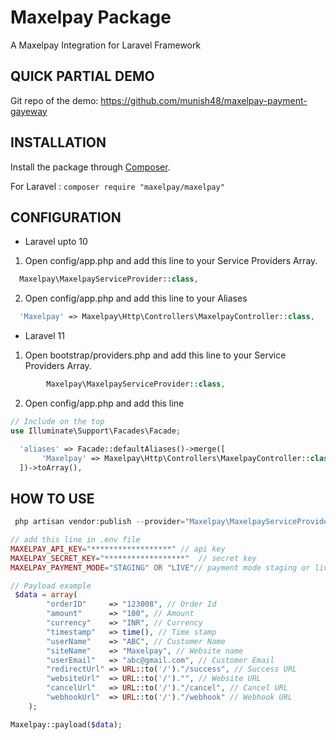 # Maxelpay Package

A Maxelpay Integration for Laravel Framework

## QUICK PARTIAL DEMO

Git repo of the demo: https://github.com/munish48/maxelpay-payment-gayeway

## INSTALLATION

Install the package through [Composer](http://getcomposer.org/).

For Laravel :
`composer require "maxelpay/maxelpay"`

## CONFIGURATION

- Laravel upto 10

1. Open config/app.php and add this line to your Service Providers Array.

```php
  Maxelpay\MaxelpayServiceProvider::class,
```

2. Open config/app.php and add this line to your Aliases

```php
  'Maxelpay' => Maxelpay\Http\Controllers\MaxelpayController::class,
```

- Laravel 11

1. Open bootstrap/providers.php and add this line to your Service Providers Array.

```php
        Maxelpay\MaxelpayServiceProvider::class,
```

2. Open config/app.php and add this line

```php
// Include on the top
use Illuminate\Support\Facades\Facade;
```

```php
  'aliases' => Facade::defaultAliases()->merge([
       'Maxelpay' => Maxelpay\Http\Controllers\MaxelpayController::class,
  ])->toArray(),
```

## HOW TO USE

```php
 php artisan vendor:publish --provider="Maxelpay\MaxelpayServiceProvider"
```

```php
// add this line in .env file
MAXELPAY_API_KEY="******************" // api key
MAXELPAY_SECRET_KEY="******************"  // secret key
MAXELPAY_PAYMENT_MODE="STAGING" OR "LIVE"// payment mode staging or live
```

```php
// Payload example
 $data = array(
        "orderID"     => "123008", // Order Id
        "amount"      => "100", // Amount
        "currency"    => "INR", // Currency
        "timestamp"   => time(), // Time stamp
        "userName"    => "ABC", // Customer Name
        "siteName"    => "Maxelpay", // Website name
        "userEmail"   => "abc@gmail.com", // Customer Email
        "redirectUrl" => URL::to('/')."/success", // Success URL
        "websiteUrl"  => URL::to('/')."", // Website URL
        "cancelUrl"   => URL::to('/')."/cancel", // Cancel URL
        "webhookUrl"  => URL::to('/')."/webhook" // Webhook URL
    );
```

```php
Maxelpay::payload($data);
```
